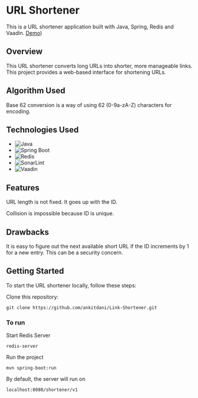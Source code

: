 # URL Shortener

This is a URL shortener application built with Java, Spring, Redis and Vaadin. [Demo](https://drive.google.com/file/d/1Ii87CGFYVRUgH3e-GTmmqG-ULCD7C7ay/view?usp=sharing))

## Overview

This URL shortener converts long URLs into shorter, more manageable links. This project provides a web-based interface for shortening URLs.

## Algorithm Used

Base 62 conversion is a way of using 62 (0-9a-zA-Z) characters for encoding.

## Technologies Used

- ![Java](https://img.shields.io/badge/Java-Latest-orange)
- ![Spring Boot](https://img.shields.io/badge/Spring%20Boot-Latest-brightgreen)
- ![Redis](https://img.shields.io/badge/Redis-Latest-red)
- ![SonarLint](https://img.shields.io/badge/SonarLint-Latest-yellow)
- ![Vaadin](https://img.shields.io/badge/Vaadin-Latest-blue)

## Features

URL length is not fixed. It goes up with the ID.

Collision is impossible because ID is unique. 

## Drawbacks

It is easy to figure out the next available short URL if the ID increments by 1 for a new entry. This can be a security concern. 

## Getting Started

To start the URL shortener locally, follow these steps:

Clone this repository:

```
git clone https://github.com/ankitdani/Link-Shortener.git
```

### To run

Start Redis Server
```
redis-server
```

Run the project
```
mvn spring-boot:run
```

By default, the server will run on 
```
localhost:8080/shortener/v1
```
